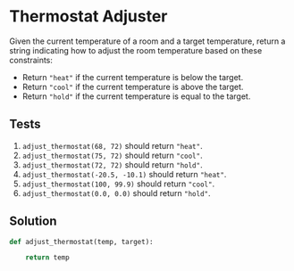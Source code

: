 # Thermostat Adjuster

Given the current temperature of a room and a target temperature, return a string indicating how to adjust the room temperature based on these constraints:

- Return `"heat"` if the current temperature is below the target.
- Return `"cool"` if the current temperature is above the target.
- Return `"hold"` if the current temperature is equal to the target.

## Tests

1. `adjust_thermostat(68, 72)` should return `"heat"`.
2. `adjust_thermostat(75, 72)` should return `"cool"`.
3. `adjust_thermostat(72, 72)` should return `"hold"`.
4. `adjust_thermostat(-20.5, -10.1)` should return `"heat"`.
5. `adjust_thermostat(100, 99.9)` should return `"cool"`.
6. `adjust_thermostat(0.0, 0.0)` should return `"hold"`.

## Solution

```python
def adjust_thermostat(temp, target):

    return temp
```
